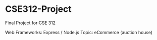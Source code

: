 # CSE312-Project
Final Project for CSE 312

Web Frameworks: Express / Node.js
Topic: eCommerce (auction house)
